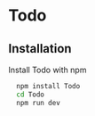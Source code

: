 
# Todo






## Installation

Install Todo with npm

```bash
  npm install Todo
  cd Todo
  npm run dev
```
    
 
